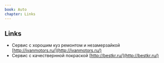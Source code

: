 ```yaml
---
book: Auto
chapter: Links
---
```


## Links

- Сервис с хорошим куз ремонтом и незамерзайкой [http://ivanmotors.ru/](http://ivanmotors.ru/)
- Сервис с качествернной покраской [http://bestkr.ru/](http://bestkr.ru/)
